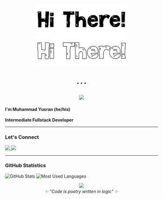<div align="center">

<!-- Hi There image adaptif -->

![Hi There (Dark)](./hi_there_dark.png#gh-light-mode-only)
![Hi There (Light)](./hi_there_light.png#gh-dark-mode-only)

<br>

• • •

<br>

<img src="https://raw.githubusercontent.com/andreasbm/readme/master/assets/lines/colored.png" />

</div>

#### I'm **Muhammad Yusran** (he/his)

**Intermediate Fullstack Developer**

---

### Let's Connect

<p>
  <a href="mailto:contact.mhmmdyusran@gmail.com">
    <img src="https://img.shields.io/badge/Email-D14836?style=for-the-badge&logo=gmail&logoColor=white" />
  </a>
  <a href="https://wa.me/6285822049880">
    <img src="https://img.shields.io/badge/WhatsApp-25D366?style=for-the-badge&logo=whatsapp&logoColor=white" />
  </a>
</p>

---

### GitHub Statistics

<p>
  <img src="https://github-readme-stats.vercel.app/api?username=mhmmdyusran&show_icons=true&theme=radical" alt="GitHub Stats" />
  <img src="https://github-readme-stats.vercel.app/api/top-langs/?username=mhmmdyusran&layout=compact&theme=radical" alt="Most Used Languages" />
</p>

<div align="center">
  <img src="https://raw.githubusercontent.com/andreasbm/readme/master/assets/lines/colored.png" />
  <br>
  <i>✨ "Code is poetry written in logic" ✨</i>
</div>
